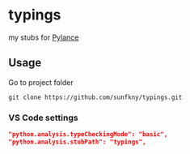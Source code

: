 # typings

my stubs for [Pylance](https://marketplace.visualstudio.com/items?itemName=ms-python.vscode-pylance)

## Usage
Go to project folder
```
git clone https://github.com/sunfkny/typings.git
```
### VS Code settings
```json
"python.analysis.typeCheckingMode": "basic",
"python.analysis.stubPath": "typings",
```
